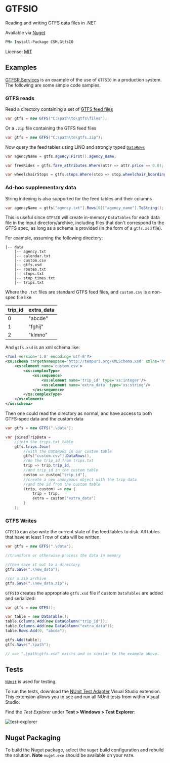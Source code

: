 # GTFSIO

Reading and writing GTFS data files in .NET

Available via [Nuget](https://www.nuget.org/)

```bat
PM> Install-Package CSM.GtfsIO
```

License: [MIT](LICENSE.txt)

## Examples

[GTFSR.Services](../GTFSR.Services) is an example of the use of `GTFSIO` in a production
system. The following are some simple code samples.

### GTFS reads

Read a directory containing a set of
[GTFS feed files](https://developers.google.com/transit/gtfs/reference?hl=en#feed-files)

```csharp
var gtfs = new GTFS("C:\path\to\gtfs\files");
```

Or a `.zip` file containing the GTFS feed files

```csharp
var gtfs = new GTFS("C:\path\to\gtfs.zip");
```

Now query the feed tables using LINQ and strongly typed
[`DataRows`](https://msdn.microsoft.com/en-us/library/system.data.datarow)

```csharp
var agencyName = gtfs.agency.First().agency_name;

var freeRides = gtfs.fare_attributes.Where(attr => attr.price == 0.0);

var wheelchairStops = gtfs.stops.Where(stop => stop.wheelchair_boarding == "true");
```

### Ad-hoc supplementary data

String indexing is also supported for the feed tables and their columns

```csharp
var agencyName = gtfs["agency.txt"].Rows[0]["agency_name"].ToString();
```

This is useful since `GTFSIO` will create in-memory `DataTables` for each data file in
the input directory/archive, including files that don't correspond to the GTFS spec,
as long as a schema is provided (in the form of a `gtfs.xsd` file).

For example, assuming the following directory:

```
|-- data
    |-- agency.txt
    |-- calendar.txt
    |-- custom.csv
    |-- gtfs.xsd
    |-- routes.txt
    |-- stops.txt
    |-- stop_times.txt
    |-- trips.txt
```

Where the `.txt` files are standard GTFS feed files, and `custom.csv` is a non-spec file
like

| trip_id | extra_data |
| ------- | ---------- |
| 0       | "abcde"    |
| 1       | "fghij"    |
| 2       | "klmno"    |

And `gtfs.xsd` is an xml schema like:

```xml
<?xml version='1.0' encoding='utf-8'?>
<xs:schema targetNamespace='http://tempuri.org/XMLSchema.xsd' xmlns='http://tempuri.org/XMLSchema.xsd' xmlns:xs='http://www.w3.org/2001/XMLSchema'>
    <xs:element name='custom.csv'>
        <xs:complexType>
            <xs:sequence>
                <xs:element name='trip_id' type='xs:integer'/>
                <xs:element name='extra_data' type='xs:string'/>
            </xs:sequence>
        </xs:complexType>
    </xs:element>
</xs:schema>
```

Then one could read the directory as normal, and have access to both GTFS-spec data and
the custom data

```csharp
var gtfs = new GTFS(".\data");

var joinedTripData =
    //join the trips.txt table
    gtfs.trips.Join(
        //with the DataRows in our custom table
        gtfs["custom.csv"].DataRows(),
        //on the trip_id from trips.txt
        trip => trip.trip_id,
        //and trip_id in the custom table
        custom => custom["trip_id"],
        //create a new anonymous object with the trip data
        //and the id from the custom table
        (trip, custom) => new {
            trip = trip,
            extra = custom["extra_data"]
        }
    );
```
### GTFS Writes

`GTFSIO` can also write the current state of the feed tables to disk. All tables that have at
least 1 row of data will be written.

```csharp
var gtfs = new GTFS(".\data");

//transform or otherwise process the data in memory

//then save it out to a directory
gtfs.Save(".\new_data");

//or a zip archive
gtfs.Save(".\new_data.zip");
```

`GTFSIO` creates the appropriate `gtfs.xsd` file if custom `DataTables` are added
and serialized:

```csharp
var gtfs = new GTFS();

var table = new DataTable();
table.Columns.Add(new DataColumn("trip_id"));
table.Columns.Add(new DataColumn("extra_data"));
table.Rows.Add(0, "abcde");

gtfs.Add(table);
gtfs.Save(".\path");

// ==> ".\path\gtfs.xsd" exists and is similar to the example above.
```

## Tests

[`NUnit`](http://www.nunit.org/) is used for testing.

To run the tests, download the [NUnit Test Adapter](https://github.com/nunit/nunit3-vs-adapter/wiki)
Visual Studio extension. This extension allows you to see and run all NUnit tests from
within Visual Studio.

Find the *Test Explorer* under **Test > Windows > Test Explorer**:

![test-explorer](https://visualstudiogallery.msdn.microsoft.com/6ab922d0-21c0-4f06-ab5f-4ecd1fe7175d/image/file/66176/16/screenshot.png)

## Nuget Packaging

To build the Nuget package, select the `Nuget` build configuration and rebuild the solution.
**Note** `nuget.exe` should be available on your `PATH`.